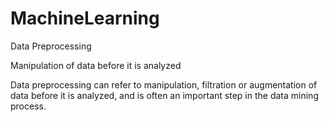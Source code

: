 # MachineLearning
Data Preprocessing 

Manipulation of data before it is analyzed

Data preprocessing can refer to manipulation, filtration or augmentation of data before it is analyzed, and is often an important step in the data mining process.
